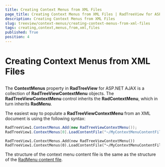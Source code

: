```yaml
---
title: Creating Context Menus from XML Files
page_title: Creating Context Menus from XML Files | RadTreeView for ASP.NET AJAX Documentation
description: Creating Context Menus from XML Files
slug: treeview/context-menus/creating-context-menus-from-xml-files
tags: creating,context,menus,from,xml,files
published: True
position: 4
---
```


# Creating Context Menus from XML Files



## 

The **ContextMenus** property in **RadTreeView** for ASP.NET AJAX is a collection of **RadTreeViewContextMenu** objects. The **RadTreeViewContextMenu** control inherits the **RadContextMenu**, which in turn inherits **RadMenu**.

The easiest way to populate a **RadTreeViewContextMenu** from an XML document is using the following syntax:



````C#
RadTreeView1.ContextMenus.Add(new RadTreeViewContextMenu());
RadTreeView1.ContextMenus[0].LoadContentFile("~/MyContextMenuContentFile.xml");
````
````VB.NET	
RadTreeView1.ContextMenus.Add(new RadTreeViewContextMenu())
RadTreeView1.ContextMenus(0).LoadContentFile("~/MyContextMenuContentFile.xml")
````


The structure of the context menu content file is the same as the structure of the [RadMenu content file](https://www.telerik.com/help/aspnet-ajax/menu-items-xml.html).
